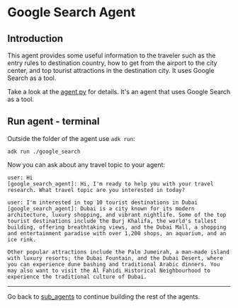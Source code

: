 # Google Search Agent

## Introduction

This agent provides some useful information to the traveler such as the entry rules to destination country, how to
get from the airport to the city center, and top tourist attractions in the destination city. It uses Google Search
as a tool.
 
Take a look at the [agent.py](agent.py) for details. It's an agent that uses Google Search as a tool. 

## Run agent - terminal

Outside the folder of the agent use `adk run`:

```shell
adk run ./google_search
```

Now you can ask about any travel topic to your agent:

```shell
user: Hi
[google_search_agent]: Hi, I'm ready to help you with your travel research. What travel topic are you interested in today?

user: I'm interested in top 10 tourist destinations in Dubai
[google_search_agent]: Dubai is a city known for its modern architecture, luxury shopping, and vibrant nightlife. Some of the top tourist destinations include the Burj Khalifa, the world's tallest building, offering breathtaking views, and the Dubai Mall, a shopping and entertainment paradise with over 1,200 shops, an aquarium, and an ice rink.

Other popular attractions include the Palm Jumeirah, a man-made island with luxury resorts; the Dubai Fountain, and the Dubai Desert, where you can experience dune bashing and traditional Arabic dinners. You may also want to visit the Al Fahidi Historical Neighbourhood to experience the traditional culture of Dubai.
```

---

Go back to [sub_agents](../README.md) to continue building the rest of the agents.
